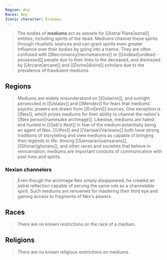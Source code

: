 ```yaml
---
Region: Any
Races: Any
Iconic character: Erasmus
---
```


> The bodies of **mediums** act as vessels for [[Astral Plane|astral]] entities, including spirits of the dead. Mediums channel these spirits through ritualistic seances and can grant spirits even greater influence over their bodies by going into a trance. They are often confused with [[Necromancy|necromancers]] or [[Undead|undead-possessed]] people due to their links to the deceased, and dismissed by [[Arcane|arcane]] and [[Divine|divine]] scholars due to the prevalence of fraudulent mediums.



## Regions

> Mediums are widely misunderstood on [[Golarion]], and outright persecuted in [[Ustalav]] and [[Mendev]] for fears that mediums' psychic powers are drawn from [[Evil|evil]] sources.
> One exception is [[Nex]], which prizes mediums for their ability to channel the nation's [[Nex person|namesake archmage]]. Likewise, mediums are hated and hunted in [[Geb's Rest]] in fear of the medium potentially being an agent of Nex.
> [[Ulfen]] and [[Varisian|Varisians]] both have strong traditions of storytelling and view mediums as capable of bringing their legends to life. Among [[Samsaran|samsarans]], [[Ghoran|ghorans]], and other races and societies that believe in reincarnation, mediums are important conduits of communication with past lives and spirits.


### Nexian channelers

> Even though the archmage Nex simply disappeared, he created an astral reflection capable of serving the same role as a channelable spirit. Such mediums are renowned for mastering their third eye and gaining access to fragments of Nex's powers.


## Races

> There are no known restrictions on the race of a medium.


## Religions

> There are no known religious restrictions on mediums.








